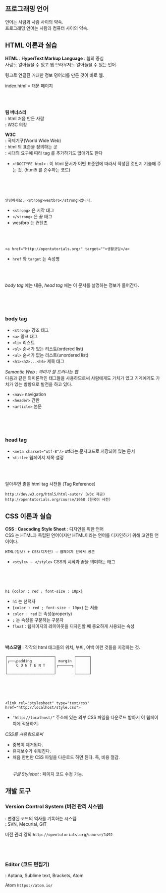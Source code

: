 ## 프로그래밍 언어

언어는 사람과 사람 사이의 약속.  
프로그래밍 언어는 사람과 컴퓨터 사이의 약속.  


## HTML 이론과 실습

**HTML** : **HyperText Markup Language** : 웹의 중심  
사람도 알아들을 수 있고 웹 브라우저도 알아들을 수 있는 언어.  

링크로 연결된 거대한 정보 덩어리를 만든 것이 바로 웹.  

index.html = 대문 페이지  


<br/><br/><br/>
**팀 버너스리**  
: html 처음 만든 사람  
: W3C 의장  

**W3C**  
: 국제기구(World Wide Web)  
: html 의 표준을 정의하는 곳  
: 시대의 요구에 따라 tag 를 추가하기도 없애기도 한다  

- `<!DOCTYPE html>` : 이 html 문서가 어떤 표준안에 따라서 작성된 것인지 기술해 주는 것. (html5 를 준수하는 코드)  

<br/><br/><br/>
```
안녕하세요. <strong>westbro</strong>입니다.
```
- `<strong>` 은 시작 태그
- `</strong>` 은 끝 태그  
- westbro 는 컨텐츠  
<br/><br/><br/>
```
<a href="http://opentutorials.org/" target="">생활코딩</a>  
```
- `href` 와 `target` 는 속성명  


<br/><br/><br/>
*body tag* 에는 내용, *head tag* 에는 이 문서를 설명하는 정보가 들어간다.  

<br/><br/><br/>
### body tag  
- `<strong>` 강조 태그
- `<a>` 링크 태그
- `<li>` 리스트
- `<ol>` 순서가 있는 리스트(ordered list)
- `<ul>` 순서가 없는 리스트(unordered list)
- `<h1><h2>...<h6>` 제목 태그

*Semantic Web : 의미가 잘 드러나는 웹*  
다음과 같은 의미론적인 태그들을 사용하므로써 사람에게도 가치가 있고 기계에게도 가치가 있는 방향으로 발전을 하고 있다.  

- `<nav>` navigation
- `<header>` 간판
- `<article>` 본문  

<br/><br/><br/>
### head tag  
- `<meta charset="utf-8"/>` utf라는 문자코드로 저장되어 있는 문서
- `<title>` 웹페이지 제목 설정  

<br/><br/><br/>
알아두면 좋을 html tag 사전들 (Tag Reference)
```
http://dev.w3.org/html5/html-autor/ (w3c 제공)
http://opentutorials.org/course/1058 (한국어 사전)
```


## CSS 이론과 실습

**CSS** : **Cascading Style Sheet** : 디자인을 위한 언어  
CSS 는 HTML과 독립된 언어이지만 HTML이라는 언어를 디자인하기 위해 고안된 언어이다.  

```
HTML(정보) + CSS(디자인) → 웹페이지 안에서 공존
```

- `<style> ~ </style>` CSS의 시작과 끝을 의미하는 태그

<br/><br/><br/>
```
h1 {color : red ; font-size : 10px}
```
- `h1` 는 선택자
- `{color : red ; font-size : 10px}` 는 서술
- `color : red` 는 속성(property)
- `;` 는 속성을 구분하는 구분자
- `float` : 웹페이지의 레이아웃을 디자인할 때 중요하게 사용되는 속성
<br/><br/><br/>

**박스모델** : 각각의 html 태그들의 위치, 부피, 여백 이런 것들을 지정하는 것.
```
┌─────────────────────┐        ┌──────┐
│┌──┐padding          │ margin │      │
│    C O N T E N T    │┌──────┐│      │
│                     │        │      │
└─────────────────────┘        └──────┘
```
<br/><br/><br/>

```
<link rel="stylesheet" type="text/css" href="http://localhost/style.css">
```
- `"http://localhost/"` 주소에 있는 외부 CSS 파일을 다운로드 받아서 이 웹페이지에 적용하기.

*CSS를 사용함으로써*
- 중복이 제거된다.
- 유지보수가 쉬워진다.
- 처음 한번만 CSS 파일을 다운로드 하면 된다. 즉, 비용 절감.
<br/><br/><br/>
*구글 Stylebot* : 페이지 코드 수정 가능.


## 개발 도구

### Version Control System (버전 관리 시스템)  
: 변경된 코드의 역사를 기록하는 시스템  
: SVN, Mecurial, GIT  

버전 관리 강의 `http://opentutorials.org/course/1492`  
<br/><br/><br/>
### Editor (코드 편집기)  
: Aptana, Sublime text, Brackets, Atom

Atom `https://atom.io/`
